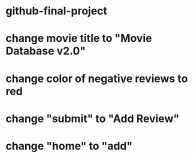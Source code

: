 # github-final-project
# change movie title to "Movie Database v2.0"
# change color of negative reviews to red
# change "submit" to "Add Review"
# change "home" to "add"
